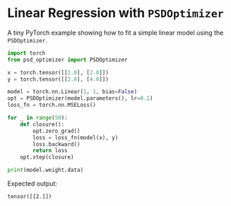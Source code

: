 # Linear Regression with `PSDOptimizer`

A tiny PyTorch example showing how to fit a simple linear model using the `PSDOptimizer`.

```python
import torch
from psd_optimizer import PSDOptimizer

x = torch.tensor([[1.0], [2.0]])
y = torch.tensor([[2.0], [4.0]])

model = torch.nn.Linear(1, 1, bias=False)
opt = PSDOptimizer(model.parameters(), lr=0.1)
loss_fn = torch.nn.MSELoss()

for _ in range(50):
    def closure():
        opt.zero_grad()
        loss = loss_fn(model(x), y)
        loss.backward()
        return loss
    opt.step(closure)

print(model.weight.data)
```

Expected output:

```
tensor([[2.]])
```
